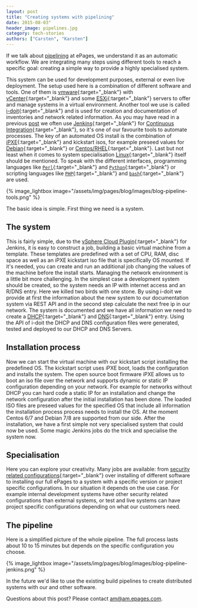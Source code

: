 ```yaml
---
layout: post
title: "Creating systems with pipelining"
date: 2015-08-03"
header_image: pipelines.jpg
category: tech-stories
authors: ["Carsten", "Karsten"]
---
```


If we talk about [pipelining](https://en.wikipedia.org/wiki/Pipeline_(software)) at ePages, we understand it as an automatic workflow.
We are integrating many steps using different tools to reach a specific goal: creating a simple way to provide a highly specialised system.

This system can be used for development purposes, external or even live deployment.
The setup used here is a combination of different software and tools.
One of them is [vmware](http://www.vmware.com/){:target="_blank"} with [vCenter](https://www.vmware.com/products/vcenter-server){:target="_blank"} and some [ESXi](https://www.vmware.com/products/vsphere/features/esxi-hypervisor){:target="_blank"} servers to offer and manage systems in a virtual environment.
Another tool we use is called [i-doit](https://www.i-doit.com/en/){:target="_blank"} and is used for creation and documentation of inventories and network related information.
As you may have read in a previous [post](/blog/tech-stories/infrastructure-as-code-automating-jenkins/) we often use [Jenkins](https://jenkins-ci.org/){:target="_blank"} for [Continuous Integration](http://www.martinfowler.com/articles/continuousIntegration.html){:target="_blank"}, so it's one of our favourite tools to automate processes.
The key of an automated OS install is the combination of [iPXE](http://ipxe.org/){:target="_blank"} and kickstart isos, for example preseed values for [Debian](https://wiki.debian.org/DebianInstaller/Preseed){:target="_blank"} or [Centos/RHEL](http://www.centos.org/docs/4/html/rhel-sag-en-4/s1-kickstart2-file.html){:target="_blank"}.
Last but not least when it comes to system specialisation [Linux](https://www.linux.com/){:target="_blank"} itself should be mentioned.
To speak with the different interfaces, programming languages like [`Perl`](https://www.perl.org/){:target="_blank"} and [`Python`](https://www.python.org/){:target="_blank"} or scripting languages like [`PHP`](https://secure.php.net/){:target="_blank"} and [`bash`](http://www.gnu.org/software/bash/){:target="_blank"} are used.

{% image_lightbox image="/assets/img/pages/blog/images/blog-pipeline-tools.png" %}

The basic idea is simple. First thing we need is a system.

## The system

This is fairly simple, due to the [vSphere Cloud Plugin](https://wiki.jenkins-ci.org/display/JENKINS/vSphere+Cloud+Plugin){:target="_blank"} for Jenkins, it is easy to construct a job, building a basic virtual machine from a template.
These templates are predefined with a set of CPU, RAM, disc space as well as an iPXE kickstart iso file that is specifically OS mounted.
If it's needed, you can create and run an additional job changing the values of the machine before the install starts.
Managing the network environment is a little bit more challenging.
In the simplest case a development system should be created, so the system needs an IP with internet access and an R/DNS entry.
Here we killed two birds with one stone.
By using i-doit we provide at first the information about the new system to our documentation system via REST API and in the second step calculate the next free ip in our network.
The system is documented and we have all information we need to create a [DHCP](https://en.wikipedia.org/wiki/Dynamic_Host_Configuration_Protocol){:target="_blank"} and [DNS](https://en.wikipedia.org/wiki/Domain_Name_System){:target="_blank"} entry.
Using the API of i-doit the DHCP and DNS configuration files were generated, tested and deployed to our DHCP and DNS Servers.

## Installation process

Now we can start the virtual machine with our kickstart script installing the predefined OS.
The kickstart script uses iPXE boot, loads the configuration and installs the system.
The open source boot firmware iPXE allows us to boot an iso file over the network and supports dynamic or static IP configuration depending on your network.
For example for networks without DHCP you can hard code a static IP for an installation and change the network configuration after the initial installation has been done.
The loaded ISO files are preseed values for the specified OS that include all information the installation process process needs to install the OS.
At the moment Centos 6/7 and Debian 7/8 are supported from our side.
After the installation, we have a first simple not very specialised system that could now be used.
Some magic Jenkins jobs do the trick and specialise the system now.

## Specialisation

Here you can explore your creativity.
Many jobs are available: from [security related configurations](https://www.linode.com/docs/security/securing-your-server){:target="_blank"} over installing of different software to installing our full ePages to a system with a specific version or project specific configurations.
In our situation it depends on the use case. For example internal development systems have other security related configurations than external systems, or test and live systems can have project specific configurations depending on what our customers need.

## The pipeline

Here is a simplified picture of the whole pipeline.
The full process lasts about 10 to 15 minutes but depends on the specific configuration you choose.

{% image_lightbox image="/assets/img/pages/blog/images/blog-pipeline-jenkins.png" %}

In the future we'd like to use the existing build pipelines to create distributed systems with our and other software.

Questions about this post?
Please contact [am@am.epages.com](mailto:am@am.epages.com).
